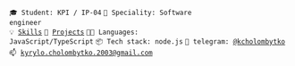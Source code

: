 <code>🎓 Student: KPI / IP-04</code>
<code>👷 Speciality: Software engineer</code><br>
<code>💡 [Skills](SKILLS.md)</code>
<code>🧻 [Projects](PROJECTS.md)</code>
<code>🧑‍💻 Languages: JavaScript/TypeScript</code>
<code>📦 Tech stack: node.js</code>
<code>💬 telegram: [@kcholombytko](https://telegram.me/kcholombytko)</code>
<code>📫 [kyrylo.cholombytko.2003@gmail.com](mailto:kyrylo.cholombytko.2003@gmail.com)</code>
